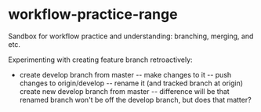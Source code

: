 # workflow-practice-range
Sandbox for workflow practice and understanding: branching, merging, and etc.

Experimenting with creating feature branch retroactively:
- create develop branch from master
-- make changes to it
-- push changes to origin/develop
-- rename it (and tracked branch at origin)
create new develop branch from master
-- difference will be that renamed branch won't be off the develop branch, but does that matter?
